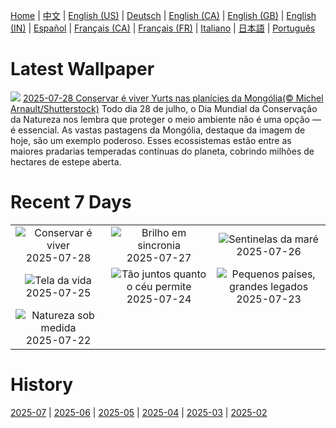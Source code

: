 [Home](../README.md) | [中文](zh-CN.md) | [English (US)](en-US.md) | [Deutsch](de-DE.md) | [English (CA)](en-CA.md) | [English (GB)](en-GB.md) | [English (IN)](en-IN.md) | [Español](es-ES.md) | [Français (CA)](fr-CA.md) | [Français (FR)](fr-FR.md) | [Italiano](it-IT.md) | [日本語](ja-JP.md) | [Português](pt-BR.md)

# Latest Wallpaper
![](https://www.bing.com/th?id=OHR.MongoliaYurts_PT-BR1789497655_UHD.jpg)
[2025-07-28 Conservar é viver Yurts nas planícies da Mongólia(© Michel Arnault/Shutterstock)](https://www.bing.com/th?id=OHR.MongoliaYurts_PT-BR1789497655_UHD.jpg)
Todo dia 28 de julho, o Dia Mundial da Conservação da Natureza nos lembra que proteger o meio ambiente não é uma opção — é essencial. As vastas pastagens da Mongólia, destaque da imagem de hoje, são um exemplo poderoso. Esses ecossistemas estão entre as maiores pradarias temperadas contínuas do planeta, cobrindo milhões de hectares de estepe aberta.

# Recent 7 Days
|  |  |  |
|:---:|:---:|:---:|
| ![](https://www.bing.com/th?id=OHR.MongoliaYurts_PT-BR1789497655_400x240.jpg "Conservar é viver") 2025-07-28 | ![](https://www.bing.com/th?id=OHR.BlackfinBarracuda_PT-BR7423945711_400x240.jpg "Brilho em sincronia") 2025-07-27 | ![](https://www.bing.com/th?id=OHR.MangroveTwilight_PT-BR1374948765_400x240.jpg "Sentinelas da maré") 2025-07-26 |
| ![](https://www.bing.com/th?id=OHR.LasPalmas_PT-BR7218640401_400x240.jpg "Tela da vida") 2025-07-25 | ![](https://www.bing.com/th?id=OHR.AshyWoodswallow_PT-BR6492437124_400x240.jpg "Tão juntos quanto o céu permite") 2025-07-24 | ![](https://www.bing.com/th?id=OHR.VaticanCity_PT-BR6747306784_400x240.jpg "Pequenos países, grandes legados") 2025-07-23 |
| ![](https://www.bing.com/th?id=OHR.EucaliptoSC_PT-BR8170247706_400x240.jpg "Natureza sob medida") 2025-07-22 |  |  |

# History
[2025-07](../archives/wallpaper/pt-BR/w_2025_07.md) | [2025-06](../archives/wallpaper/pt-BR/w_2025_06.md) | [2025-05](../archives/wallpaper/pt-BR/w_2025_05.md) | [2025-04](../archives/wallpaper/pt-BR/w_2025_04.md) | [2025-03](../archives/wallpaper/pt-BR/w_2025_03.md) | [2025-02](../archives/wallpaper/pt-BR/w_2025_02.md)

